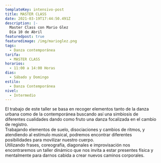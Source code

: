 ```yaml
---
templateKey: intensivo-post
title: MASTER CLASS
date: 2021-03-19T17:44:50.491Z
description: |-
  Master Class con Mario Glez
  Día 10 de Abril
featuredpost: true
featuredimage: /img/marioglez.png
tags:
  - Danza contemporánea
tarifa:
  - MASTER CLASS
horarios:
  - 11:00 a 14:00 Horas
dias:
  - Sábado y Domingo
estilo:
  - Danza Contemporánea
nivel:
  - Intermedio
---
```

<!--StartFragment-->

El trabajo de este taller se basa en recoger elementos tanto de la danza urbana como de la contemporánea buscando así una simbiosis de diferentes cualidades dando como fruto una danza focalizada en el cambio de registro.\
Trabajando elementos de suelo, disociaciones y cambios de ritmos, y atendiendo al estímulo musical, podremos encontrar diferentes posibilidades para movilizar nuestro cuerpo.\
Utilizando frases, coreografía, diagonales e improvisación nos encontraremos un taller dinámico que nos invita a estar presentes física y mentalmente para darnos cabida a crear nuevos caminos corporales.

<!--EndFragment-->